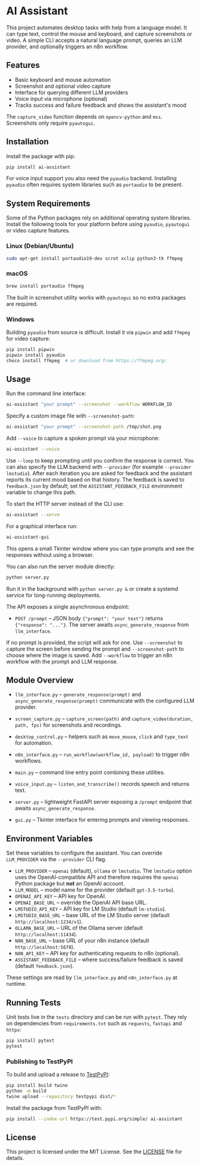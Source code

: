 # AI Assistant

This project automates desktop tasks with help from a language model. It can type text, control the mouse and keyboard, and capture screenshots or video. A simple CLI accepts a natural language prompt, queries an LLM provider, and optionally triggers an n8n workflow.

## Features

- Basic keyboard and mouse automation
- Screenshot and optional video capture
- Interface for querying different LLM providers
- Voice input via microphone (optional)
- Tracks success and failure feedback and shows the assistant's mood

The `capture_video` function depends on `opencv-python` and `mss`. Screenshots only require `pyautogui`.

## Installation

Install the package with pip:

```bash
pip install ai-assistant
```

For voice input support you also need the `pyaudio` backend. Installing
`pyaudio` often requires system libraries such as `portaudio` to be present.

## System Requirements

Some of the Python packages rely on additional operating system
libraries. Install the following tools for your platform before using
`pyaudio`, `pyautogui` or video capture features.

### Linux (Debian/Ubuntu)

```bash
sudo apt-get install portaudio19-dev scrot xclip python3-tk ffmpeg
```

### macOS

```bash
brew install portaudio ffmpeg
```
The built in screenshot utility works with `pyautogui` so no extra
packages are required.

### Windows

Building `pyaudio` from source is difficult. Install it via
`pipwin` and add `ffmpeg` for video capture:

```bash
pip install pipwin
pipwin install pyaudio
choco install ffmpeg  # or download from https://ffmpeg.org/
```

## Usage

Run the command line interface:

```bash
ai-assistant "your prompt" --screenshot --workflow WORKFLOW_ID
```
Specify a custom image file with `--screenshot-path`:

```bash
ai-assistant "your prompt" --screenshot-path /tmp/shot.png
```
Add `--voice` to capture a spoken prompt via your microphone:

```bash
ai-assistant --voice
```
Use `--loop` to keep prompting until you confirm the response is correct.
You can also specify the LLM backend with `--provider` (for example `--provider lmstudio`).
After each iteration you are asked for feedback and the assistant reports its
current mood based on that history.
The feedback is saved to `feedback.json` by default; set the
`ASSISTANT_FEEDBACK_FILE` environment variable to change this path.

To start the HTTP server instead of the CLI use:

```bash
ai-assistant --serve
```

For a graphical interface run:

```bash
ai-assistant-gui
```
This opens a small Tkinter window where you can type prompts and see the
responses without using a browser.

You can also run the server module directly:

```bash
python server.py
```

Run it in the background with `python server.py &` or create a systemd service
for long-running deployments.

The API exposes a single asynchronous endpoint:

- `POST /prompt` – JSON body `{"prompt": "your text"}` returns `{"response": "..."}`.
  The server awaits `async_generate_response` from `llm_interface`.

If no prompt is provided, the script will ask for one. Use `--screenshot` to capture the screen before sending the prompt and `--screenshot-path` to choose where the image is saved. Add `--workflow` to trigger an n8n workflow with the prompt and LLM response.

## Module Overview

- `llm_interface.py` – `generate_response(prompt)` and `async_generate_response(prompt)` communicate with the configured LLM provider.
- `screen_capture.py` – `capture_screen(path)` and `capture_video(duration, path, fps)` for screenshots and recordings.
- `desktop_control.py` – helpers such as `move_mouse`, `click` and `type_text` for automation.
- `n8n_interface.py` – `run_workflow(workflow_id, payload)` to trigger n8n workflows.
- `main.py` – command line entry point combining these utilities.

- `voice_input.py` – `listen_and_transcribe()` records speech and returns text.

- `server.py` – lightweight FastAPI server exposing a `/prompt` endpoint that awaits `async_generate_response`.
- `gui.py` – Tkinter interface for entering prompts and viewing responses.


## Environment Variables

Set these variables to configure the assistant. You can override `LLM_PROVIDER`
via the `--provider` CLI flag.

- `LLM_PROVIDER` – `openai` (default), `ollama` or `lmstudio`.
  The `lmstudio` option uses the OpenAI-compatible API and therefore requires
  the `openai` Python package but **not** an OpenAI account.
- `LLM_MODEL` – model name for the provider (default `gpt-3.5-turbo`).
- `OPENAI_API_KEY` – API key for OpenAI.
- `OPENAI_BASE_URL` – override the OpenAI API base URL.
- `LMSTUDIO_API_KEY` – API key for LM Studio (default `lm-studio`).
- `LMSTUDIO_BASE_URL` – base URL of the LM Studio server (default `http://localhost:1234/v1`).
- `OLLAMA_BASE_URL` – URL of the Ollama server (default `http://localhost:11434`).
- `N8N_BASE_URL` – base URL of your n8n instance (default `http://localhost:5678`).
- `N8N_API_KEY` – API key for authenticating requests to n8n (optional).
- `ASSISTANT_FEEDBACK_FILE` – where success/failure feedback is saved
  (default `feedback.json`).

These settings are read by `llm_interface.py` and `n8n_interface.py` at runtime.

## Running Tests

Unit tests live in the `tests` directory and can be run with `pytest`.
They rely on dependencies from `requirements.txt` such as `requests`,
`fastapi` and `httpx`:

```bash
pip install pytest
pytest
```

### Publishing to TestPyPI

To build and upload a release to [TestPyPI](https://test.pypi.org/):

```bash
pip install build twine
python -m build
twine upload --repository testpypi dist/*
```

Install the package from TestPyPI with:

```bash
pip install --index-url https://test.pypi.org/simple/ ai-assistant
```

## License

This project is licensed under the MIT License. See the [LICENSE](LICENSE) file for details.
